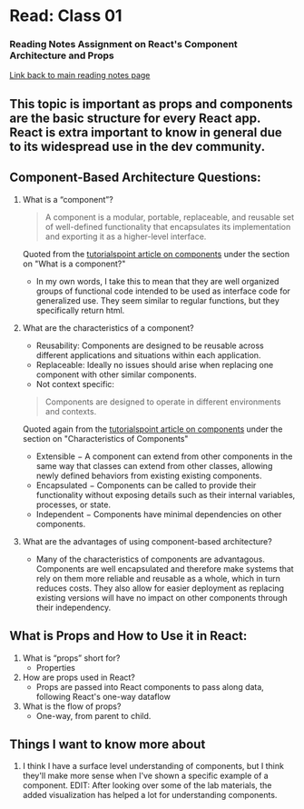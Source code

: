 # **Read: Class 01**
### Reading Notes Assignment on React's Component Architecture and Props
  [Link back to main reading notes page](https://julian-gallegos.github.io/reading-notes/)

## This topic is important as props and components are the basic structure for every React app. React is extra important to know in general due to its widespread use in the dev community.

## Component-Based Architecture Questions:
   1. What is a “component”?
      > A component is a modular, portable, replaceable, and reusable set of well-defined functionality that encapsulates its implementation and exporting it as a higher-level interface.
        
      Quoted from the [tutorialspoint article on components](https://www.tutorialspoint.com/software_architecture_design/component_based_architecture.htm) under the section on "What is a component?"
      - In my own words, I take this to mean that they are well organized groups of functional code intended to be used as interface code for generalized use. They seem similar to regular functions, but they specifically return html.
   2. What are the characteristics of a component?
      - Reusability: Components are designed to be reusable across different applications and situations within each application.
      - Replaceable: Ideally no issues should arise when replacing one component with other similar components.
      - Not context specific: 
      > Components are designed to operate in different environments and contexts.
      
      Quoted again from the [tutorialspoint article on components](https://www.tutorialspoint.com/software_architecture_design/component_based_architecture.htm) under the section on "Characteristics of Components"
      - Extensible − A component can extend from other components in the same way that classes can extend from other classes, allowing newly defined behaviors from existing existing components.
      - Encapsulated − Components can be called to provide their functionality without exposing details such as their internal variables, processes, or state.
      - Independent − Components have minimal dependencies on other components.
   3. What are the advantages of using component-based architecture?
      - Many of the characteristics of components are advantagous. Components are well encapsulated and therefore make systems that rely on them more reliable and reusable as a whole, which in turn reduces costs. They also allow for easier deployment as replacing existing versions will have no impact on other components through their independency.  

## What is Props and How to Use it in React:
   1. What is “props” short for?
      - Properties
   2. How are props used in React?
      - Props are passed into React components to pass along data, following React's one-way dataflow
   3. What is the flow of props?
      - One-way, from parent to child.
      
## Things I want to know more about
   1. I think I have a surface level understanding of components, but I think they'll make more sense when I've shown a specific example of a component. EDIT: After looking over some of the lab materials, the added visualization has helped a lot for understanding components.
